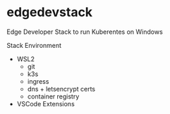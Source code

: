 # edgedevstack
Edge Developer Stack to run Kuberentes on Windows

Stack Environment
- WSL2
  - git
  - k3s
  - ingress
  - dns + letsencrypt certs
  - container registry  
- VSCode Extensions

